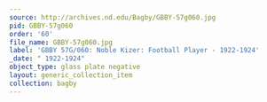 ```yaml
---
source: http://archives.nd.edu/Bagby/GBBY-57g060.jpg
pid: GBBY-57g060
order: '60'
file_name: GBBY-57g060.jpg
label: 'GBBY 57G/060: Noble Kizer: Football Player - 1922-1924'
_date: " 1922-1924"
object_type: glass plate negative
layout: generic_collection_item
collection: bagby
---
```

